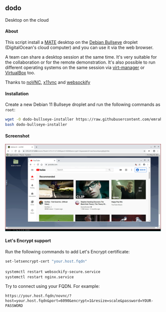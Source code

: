 ## dodo

Desktop on the cloud

#### About

This script install a [MATE](https://mate-desktop.org/) desktop on the
[Debian Bullseye](https://www.debian.org/) droplet (DigitalOcean's cloud
computer) and you can use it via the web browser.

A team can share a desktop session at the same time. It's very suitable for the
collaboration or for the remote demonstration. It's also possible to run
different operating systems on the same session via
[virt-manager](https://virt-manager.org/) or
[VirtualBox](https://www.virtualbox.org/) too.

Thanks to [noVNC](https://github.com/novnc/noVNC),
[x11vnc](http://www.karlrunge.com/x11vnc/) and
[websockify](https://github.com/novnc/websockify)

#### Installation

Create a new Debian 11 Bullseye droplet and run the following commands as
`root`:

```bash
wget -O dodo-bullseye-installer https://raw.githubusercontent.com/emrahcom/dodo/master/dodo-bullseye-installer
bash dodo-bullseye-installer
```

#### Screenshot

![dodo](dodo.png)

#### Let's Encrypt support

Run the following commands to add Let's Encrypt certificate:

```bash
set-letsencrypt-cert "your.host.fqdn"

systemctl restart websockify-secure.service
systemctl restart nginx.service
```

Try to connect using your FQDN. For example:

```
https://your.host.fqdn/novnc/?host=your.host.fqdn&port=6090&encrypt=1&resize=scale&password=YOUR-PASSWORD
```
